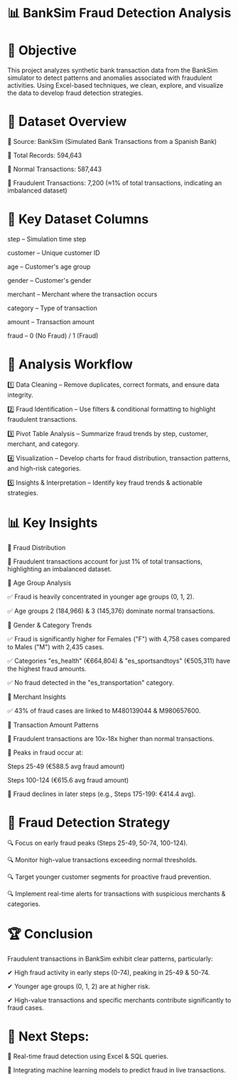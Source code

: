 
# 📊 BankSim Fraud Detection Analysis

# 🎯 Objective

This project analyzes synthetic bank transaction data from the BankSim simulator to detect patterns and anomalies associated with fraudulent activities. Using Excel-based techniques, we clean, explore, and visualize the data to develop fraud detection strategies.

# 📂 Dataset Overview

📌 Source: BankSim (Simulated Bank Transactions from a Spanish Bank)

📌 Total Records: 594,643

📌 Normal Transactions: 587,443

📌 Fraudulent Transactions: 7,200 (≈1% of total transactions, indicating an imbalanced dataset)

# 🔑 Key Dataset Columns

step – Simulation time step

customer – Unique customer ID

age – Customer's age group

gender – Customer's gender

merchant – Merchant where the transaction occurs

category – Type of transaction

amount – Transaction amount

fraud – 0 (No Fraud) / 1 (Fraud)

# 🔄 Analysis Workflow

1️⃣ Data Cleaning – Remove duplicates, correct formats, and ensure data integrity.

2️⃣ Fraud Identification – Use filters & conditional formatting to highlight fraudulent transactions.

3️⃣ Pivot Table Analysis – Summarize fraud trends by step, customer, merchant, and category.

4️⃣ Visualization – Develop charts for fraud distribution, transaction patterns, and high-risk categories.

5️⃣ Insights & Interpretation – Identify key fraud trends & actionable strategies.

# 📊 Key Insights


📍 Fraud Distribution

🔹 Fraudulent transactions account for just 1% of total transactions, highlighting an imbalanced dataset.


📍 Age Group Analysis


✅ Fraud is heavily concentrated in younger age groups (0, 1, 2).

✅ Age groups 2 (184,966) & 3 (145,376) dominate normal transactions.


📍 Gender & Category Trends

✅ Fraud is significantly higher for Females ("F") with 4,758 cases compared to Males ("M") with 2,435 cases.

✅ Categories "es_health" (€664,804) & "es_sportsandtoys" (€505,311) have the highest fraud amounts.

✅ No fraud detected in the "es_transportation" category.


📍 Merchant Insights

✅ 43% of fraud cases are linked to M480139044 & M980657600.


📍 Transaction Amount Patterns

🔹 Fraudulent transactions are 10x-18x higher than normal transactions.

🔹 Peaks in fraud occur at:

Steps 25-49 (€588.5 avg fraud amount)

Steps 100-124 (€615.6 avg fraud amount)

🔹 Fraud declines in later steps (e.g., Steps 175-199: €414.4 avg).

# 🚀 Fraud Detection Strategy

🔍 Focus on early fraud peaks (Steps 25-49, 50-74, 100-124).

🔍 Monitor high-value transactions exceeding normal thresholds.

🔍 Target younger customer segments for proactive fraud prevention.

🔍 Implement real-time alerts for transactions with suspicious merchants & categories.

# 🏆 Conclusion

Fraudulent transactions in BankSim exhibit clear patterns, particularly:

✔ High fraud activity in early steps (0-74), peaking in 25-49 & 50-74.

✔ Younger age groups (0, 1, 2) are at higher risk.

✔ High-value transactions and specific merchants contribute significantly to fraud cases.

# 🔹 Next Steps:

🚀 Real-time fraud detection using Excel & SQL queries.

🚀 Integrating machine learning models to predict fraud in live transactions.

